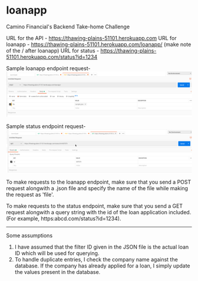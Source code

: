 # loanapp
Camino Financial's Backend Take-home Challenge

URL for the API - https://thawing-plains-51101.herokuapp.com
URL for loanapp - https://thawing-plains-51101.herokuapp.com/loanapp/ (make note of the / after loanapp)
URL for status - https://thawing-plains-51101.herokuapp.com/status?id=1234

Sample loanapp endpoint request-
![](images/POST.png)

Sample status endpoint request-
![](images/GET.png)

To make requests to the loanapp endpoint, make sure that you send a POST request alongwith a .json file and specify the name of the file while making the request as 'file'.

To make requests to the status endpoint, make sure that you send a GET request alongwith a query string with the id of the loan application included.(For example, https:abcd.com/status?id=1234).

-------------------------------------------------------------------------------------------------------------------------------
Some assumptions

1. I have assumed that the filter ID given in the JSON file is the actual loan ID which will be used for querying.
2. To handle duplicate entries, I check the company name against the database. If the company has already applied for a loan, I simply update the values present in the database.
